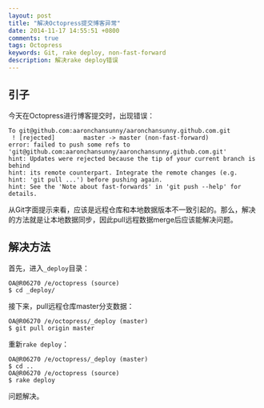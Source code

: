 ```yaml
---
layout: post
title: "解决Octopress提交博客异常"
date: 2014-11-17 14:55:51 +0800
comments: true
tags: Octopress
keywords: Git, rake deploy, non-fast-forward
description: 解决rake deploy错误
---
```

## 引子
今天在Octopress进行博客提交时，出现错误：  

	To git@github.com:aaronchansunny/aaronchansunny.github.com.git
	 ! [rejected]        master -> master (non-fast-forward)
	error: failed to push some refs to 'git@github.com:aaronchansunny/aaronchansunny.github.com.git'
	hint: Updates were rejected because the tip of your current branch is behind
	hint: its remote counterpart. Integrate the remote changes (e.g.
	hint: 'git pull ...') before pushing again.
	hint: See the 'Note about fast-forwards' in 'git push --help' for details.

从Git字面提示来看，应该是远程仓库和本地数据版本不一致引起的。那么，解决的方法就是让本地数据同步，因此pull远程数据merge后应该能解决问题。<!-- more -->
## 解决方法
首先，进入`_deploy`目录：

	OA@R06270 /e/octopress (source)
	$ cd _deploy/

接下来，pull远程仓库master分支数据：

	OA@R06270 /e/octopress/_deploy (master)
	$ git pull origin master

重新`rake deploy`：

	OA@R06270 /e/octopress/_deploy (master)
	$ cd ..
	OA@R06270 /e/octopress (source)
	$ rake deploy

问题解决。